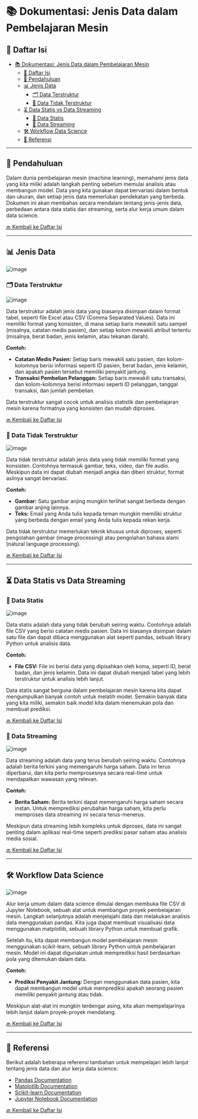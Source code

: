 # 📚 Dokumentasi: Jenis Data dalam Pembelajaran Mesin

## 📑 Daftar Isi
- [📚 Dokumentasi: Jenis Data dalam Pembelajaran Mesin](#-dokumentasi-jenis-data-dalam-pembelajaran-mesin)
  - [📑 Daftar Isi](#-daftar-isi)
  - [🌟 Pendahuluan](#-pendahuluan)
  - [📊 Jenis Data](#-jenis-data)
    - [🗂️ Data Terstruktur](#️-data-terstruktur)
    - [🎨 Data Tidak Terstruktur](#-data-tidak-terstruktur)
  - [⏳ Data Statis vs Data Streaming](#-data-statis-vs-data-streaming)
    - [📂 Data Statis](#-data-statis)
    - [🌊 Data Streaming](#-data-streaming)
  - [🛠️ Workflow Data Science](#️-workflow-data-science)
  - [📖 Referensi](#-referensi)

---

## 🌟 Pendahuluan

Dalam dunia pembelajaran mesin (machine learning), memahami jenis data yang kita miliki adalah langkah penting sebelum memulai analisis atau membangun model. Data yang kita gunakan dapat bervariasi dalam bentuk dan ukuran, dan setiap jenis data memerlukan pendekatan yang berbeda. Dokumen ini akan membahas secara mendalam tentang jenis-jenis data, perbedaan antara data statis dan streaming, serta alur kerja umum dalam data science.

[🔙 Kembali ke Daftar Isi](#-daftar-isi)

---

## 📊 Jenis Data

![image](https://github.com/user-attachments/assets/81e49e4e-b541-472f-b01d-fd1ad7d3a4e4)

### 🗂️ Data Terstruktur

![image](https://github.com/user-attachments/assets/2326d47c-fe76-4cce-8f83-2ca034e38dcf)


Data terstruktur adalah jenis data yang biasanya disimpan dalam format tabel, seperti file Excel atau CSV (Comma Separated Values). Data ini memiliki format yang konsisten, di mana setiap baris mewakili satu sampel (misalnya, catatan medis pasien), dan setiap kolom mewakili atribut tertentu (misalnya, berat badan, jenis kelamin, atau tekanan darah).

**Contoh:**
- **Catatan Medis Pasien:** Setiap baris mewakili satu pasien, dan kolom-kolomnya berisi informasi seperti ID pasien, berat badan, jenis kelamin, dan apakah pasien tersebut memiliki penyakit jantung.
- **Transaksi Pembelian Pelanggan:** Setiap baris mewakili satu transaksi, dan kolom-kolomnya berisi informasi seperti ID pelanggan, tanggal transaksi, dan jumlah pembelian.

Data terstruktur sangat cocok untuk analisis statistik dan pembelajaran mesin karena formatnya yang konsisten dan mudah diproses.

[🔙 Kembali ke Daftar Isi](#-daftar-isi)

### 🎨 Data Tidak Terstruktur

![image](https://github.com/user-attachments/assets/7875e44e-22bc-4951-b84e-f17d684a1adf)

Data tidak terstruktur adalah jenis data yang tidak memiliki format yang konsisten. Contohnya termasuk gambar, teks, video, dan file audio. Meskipun data ini dapat diubah menjadi angka dan diberi struktur, format aslinya sangat bervariasi.

**Contoh:**
- **Gambar:** Satu gambar anjing mungkin terlihat sangat berbeda dengan gambar anjing lainnya.
- **Teks:** Email yang Anda tulis kepada teman mungkin memiliki struktur yang berbeda dengan email yang Anda tulis kepada rekan kerja.

Data tidak terstruktur memerlukan teknik khusus untuk diproses, seperti pengolahan gambar (image processing) atau pengolahan bahasa alami (natural language processing).

[🔙 Kembali ke Daftar Isi](#-daftar-isi)

---

## ⏳ Data Statis vs Data Streaming

### 📂 Data Statis

![image](https://github.com/user-attachments/assets/c61c4bb5-dc24-4fb7-8c5d-b90fa2b1f4fd)


Data statis adalah data yang tidak berubah seiring waktu. Contohnya adalah file CSV yang berisi catatan medis pasien. Data ini biasanya disimpan dalam satu file dan dapat dibaca menggunakan alat seperti pandas, sebuah library Python untuk analisis data.

**Contoh:**
- **File CSV:** File ini berisi data yang dipisahkan oleh koma, seperti ID, berat badan, dan jenis kelamin. Data ini dapat diubah menjadi tabel yang lebih terstruktur untuk analisis lebih lanjut.

Data statis sangat berguna dalam pembelajaran mesin karena kita dapat mengumpulkan banyak contoh untuk melatih model. Semakin banyak data yang kita miliki, semakin baik model kita dalam menemukan pola dan membuat prediksi.

[🔙 Kembali ke Daftar Isi](#-daftar-isi)

### 🌊 Data Streaming

![image](https://github.com/user-attachments/assets/df39d7ab-44b9-49c4-aee9-e82b3c365350)

Data streaming adalah data yang terus berubah seiring waktu. Contohnya adalah berita terkini yang memengaruhi harga saham. Data ini terus diperbarui, dan kita perlu memprosesnya secara real-time untuk mendapatkan wawasan yang relevan.

**Contoh:**
- **Berita Saham:** Berita terkini dapat memengaruhi harga saham secara instan. Untuk memprediksi perubahan harga saham, kita perlu memproses data streaming ini secara terus-menerus.

Meskipun data streaming lebih kompleks untuk diproses, data ini sangat penting dalam aplikasi real-time seperti prediksi pasar saham atau analisis media sosial.

[🔙 Kembali ke Daftar Isi](#-daftar-isi)

---

## 🛠️ Workflow Data Science

![image](https://github.com/user-attachments/assets/3f65a5e6-fca7-48b9-a045-3e379b3ff349)

Alur kerja umum dalam data science dimulai dengan membuka file CSV di Jupyter Notebook, sebuah alat untuk membangun proyek pembelajaran mesin. Langkah selanjutnya adalah menjelajahi data dan melakukan analisis data menggunakan pandas. Kita juga dapat membuat visualisasi data menggunakan matplotlib, sebuah library Python untuk membuat grafik.

Setelah itu, kita dapat membangun model pembelajaran mesin menggunakan scikit-learn, sebuah library Python untuk pembelajaran mesin. Model ini dapat digunakan untuk memprediksi hasil berdasarkan pola yang ditemukan dalam data.

**Contoh:**
- **Prediksi Penyakit Jantung:** Dengan menggunakan data pasien, kita dapat membangun model untuk memprediksi apakah seorang pasien memiliki penyakit jantung atau tidak.

Meskipun alat-alat ini mungkin terdengar asing, kita akan mempelajarinya lebih lanjut dalam proyek-proyek mendatang.

[🔙 Kembali ke Daftar Isi](#-daftar-isi)

---

## 📖 Referensi

Berikut adalah beberapa referensi tambahan untuk mempelajari lebih lanjut tentang jenis data dan alur kerja data science:

- [Pandas Documentation](https://pandas.pydata.org/pandas-docs/stable/)
- [Matplotlib Documentation](https://matplotlib.org/stable/contents.html)
- [Scikit-learn Documentation](https://scikit-learn.org/stable/)
- [Jupyter Notebook Documentation](https://jupyter.org/documentation)

[🔙 Kembali ke Daftar Isi](#-daftar-isi)
